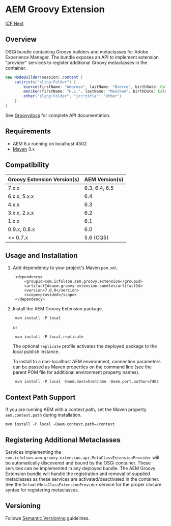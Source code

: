 # AEM Groovy Extension

[ICF Next](http://www.icfnext.com/)

## Overview

OSGi bundle containing Groovy builders and metaclasses for Adobe Experience Manager.  The bundle exposes an API to implement extension "provider" services to register additional Groovy metaclasses in the container.

```groovy
new NodeBuilder(session).content {
    satirists("sling:Folder") {
        bierce(firstName: "Ambrose", lastName: "Bierce", birthDate: Calendar.instance.updated(year: 1842, month: 5, date: 24))
        mencken(firstName: "H.L.", lastName: "Mencken", birthDate: Calendar.instance.updated(year: 1880, month: 8, date: 12))
        other("sling:Folder", "jcr:title": "Other")
    }
}
```

See [Groovydocs](http://icfnext.github.io/aem-groovy-extension/groovydocs/index.html) for complete API documentation.

## Requirements

* AEM 6.x running on localhost:4502
* [Maven](http://maven.apache.org/) 3.x

## Compatibility

Groovy Extension Version(s) | AEM Version(s)
------------ | -------------
7.x.x | 6.3, 6.4, 6.5
6.x.x, 5.x.x | 6.4
4.x.x | 6.3
3.x.x, 2.x.x | 6.2
1.x.x | 6.1
0.9.x, 0.8.x | 6.0
<= 0.7.x | 5.6 (CQ5)

## Usage and Installation

1. Add dependency to your project's Maven `pom.xml`.

        <dependency>
            <groupId>com.icfolson.aem.groovy.extension</groupId>
            <artifactId>aem-groovy-extension-bundle</artifactId>
            <version>7.0.0</version>
            <scope>provided</scope>
        </dependency>

2. Install the AEM Groovy Extension package.

        mvn install -P local

    or

        mvn install -P local,replicate

    The optional `replicate` profile activates the deployed package to the local publish instance.

    To install to a non-localhost AEM environment, connection parameters can be passed as Maven properties on the command line (see the parent POM file for additional environment property names).

        mvn install -P local -Daem.host=hostname -Daem.port.author=7402

## Context Path Support

If you are running AEM with a context path, set the Maven property `aem.context.path` during installation.

    mvn install -P local -Daem.context.path=/context

## Registering Additional Metaclasses

Services implementing the `com.icfolson.aem.groovy.extension.api.MetaClassExtensionProvider` will be automatically discovered and bound by the OSGi container.  These services can be implemented in any deployed bundle.  The AEM Groovy Extension bundle will handle the registration and removal of supplied metaclasses as these services are activated/deactivated in the container.  See the `DefaultMetaClassExtensionProvider` service for the proper closure syntax for registering metaclasses.

## Versioning

Follows [Semantic Versioning](http://semver.org/) guidelines.